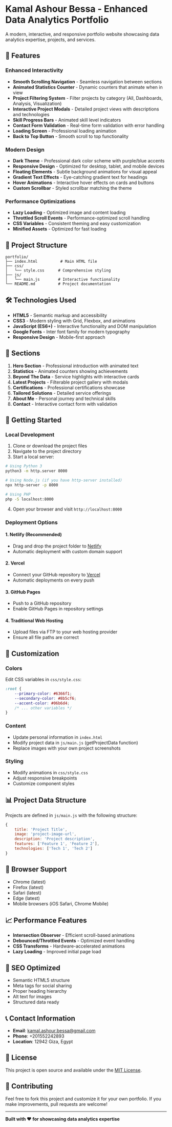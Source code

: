 # Kamal Ashour Bessa - Enhanced Data Analytics Portfolio

A modern, interactive, and responsive portfolio website showcasing data analytics expertise, projects, and services.

## 🚀 Features

### Enhanced Interactivity
- **Smooth Scrolling Navigation** - Seamless navigation between sections
- **Animated Statistics Counter** - Dynamic counters that animate when in view
- **Project Filtering System** - Filter projects by category (All, Dashboards, Analysis, Visualization)
- **Interactive Project Modals** - Detailed project views with descriptions and technologies
- **Skill Progress Bars** - Animated skill level indicators
- **Contact Form Validation** - Real-time form validation with error handling
- **Loading Screen** - Professional loading animation
- **Back to Top Button** - Smooth scroll to top functionality

### Modern Design
- **Dark Theme** - Professional dark color scheme with purple/blue accents
- **Responsive Design** - Optimized for desktop, tablet, and mobile devices
- **Floating Elements** - Subtle background animations for visual appeal
- **Gradient Text Effects** - Eye-catching gradient text for headings
- **Hover Animations** - Interactive hover effects on cards and buttons
- **Custom Scrollbar** - Styled scrollbar matching the theme

### Performance Optimizations
- **Lazy Loading** - Optimized image and content loading
- **Throttled Scroll Events** - Performance-optimized scroll handling
- **CSS Variables** - Consistent theming and easy customization
- **Minified Assets** - Optimized for fast loading

## 📁 Project Structure

```
portfolio/
├── index.html          # Main HTML file
├── css/
│   └── style.css      # Comprehensive styling
├── js/
│   └── main.js        # Interactive functionality
└── README.md          # Project documentation
```

## 🛠️ Technologies Used

- **HTML5** - Semantic markup and accessibility
- **CSS3** - Modern styling with Grid, Flexbox, and animations
- **JavaScript (ES6+)** - Interactive functionality and DOM manipulation
- **Google Fonts** - Inter font family for modern typography
- **Responsive Design** - Mobile-first approach

## 📱 Sections

1. **Hero Section** - Professional introduction with animated text
2. **Statistics** - Animated counters showing achievements
3. **Beyond The Data** - Service highlights with interactive cards
4. **Latest Projects** - Filterable project gallery with modals
5. **Certifications** - Professional certifications showcase
6. **Tailored Solutions** - Detailed service offerings
7. **About Me** - Personal journey and technical skills
8. **Contact** - Interactive contact form with validation

## 🚀 Getting Started

### Local Development

1. Clone or download the project files
2. Navigate to the project directory
3. Start a local server:

```bash
# Using Python 3
python3 -m http.server 8000

# Using Node.js (if you have http-server installed)
npx http-server -p 8000

# Using PHP
php -S localhost:8000
```

4. Open your browser and visit `http://localhost:8000`

### Deployment Options

#### 1. Netlify (Recommended)
- Drag and drop the project folder to [Netlify](https://netlify.com)
- Automatic deployment with custom domain support

#### 2. Vercel
- Connect your GitHub repository to [Vercel](https://vercel.com)
- Automatic deployments on every push

#### 3. GitHub Pages
- Push to a GitHub repository
- Enable GitHub Pages in repository settings

#### 4. Traditional Web Hosting
- Upload files via FTP to your web hosting provider
- Ensure all file paths are correct

## 🎨 Customization

### Colors
Edit CSS variables in `css/style.css`:

```css
:root {
    --primary-color: #6366f1;
    --secondary-color: #8b5cf6;
    --accent-color: #06b6d4;
    /* ... other variables */
}
```

### Content
- Update personal information in `index.html`
- Modify project data in `js/main.js` (getProjectData function)
- Replace images with your own project screenshots

### Styling
- Modify animations in `css/style.css`
- Adjust responsive breakpoints
- Customize component styles

## 📊 Project Data Structure

Projects are defined in `js/main.js` with the following structure:

```javascript
{
    title: 'Project Title',
    image: 'project-image-url',
    description: 'Project description',
    features: ['Feature 1', 'Feature 2'],
    technologies: ['Tech 1', 'Tech 2']
}
```

## 🔧 Browser Support

- Chrome (latest)
- Firefox (latest)
- Safari (latest)
- Edge (latest)
- Mobile browsers (iOS Safari, Chrome Mobile)

## 📈 Performance Features

- **Intersection Observer** - Efficient scroll-based animations
- **Debounced/Throttled Events** - Optimized event handling
- **CSS Transforms** - Hardware-accelerated animations
- **Lazy Loading** - Improved initial page load

## 🎯 SEO Optimized

- Semantic HTML5 structure
- Meta tags for social sharing
- Proper heading hierarchy
- Alt text for images
- Structured data ready

## 📞 Contact Information

- **Email**: kamal.ashour.bessa@gmail.com
- **Phone**: +201552242893
- **Location**: 12942 Giza, Egypt

## 📄 License

This project is open source and available under the [MIT License](LICENSE).

## 🤝 Contributing

Feel free to fork this project and customize it for your own portfolio. If you make improvements, pull requests are welcome!

---

**Built with ❤️ for showcasing data analytics expertise**

